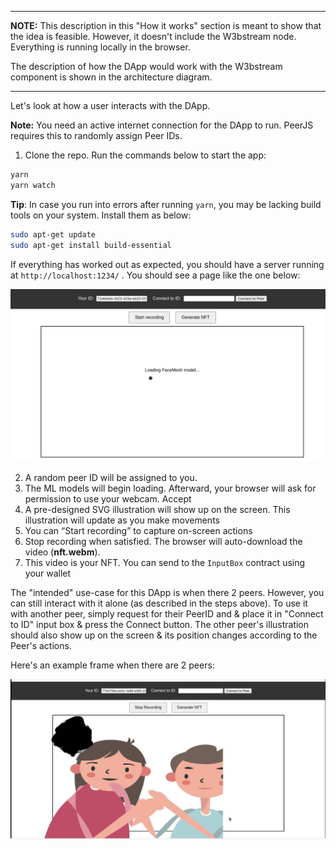 
-------------------
**NOTE:** This description in this "How it works" section is meant to show that the idea is feasible. However, it doesn't include the W3bstream node. Everything is running locally in the browser. 

The description of how the DApp would work with the W3bstream component is shown in the architecture diagram.

-----------

Let's look at how a user interacts with the DApp. 

**Note:** You need an active internet connection for the DApp to run. PeerJS requires this to randomly assign Peer IDs.

1. Clone the repo. Run the commands below to start the app: 
```sh
yarn 
yarn watch 
```

**Tip**: In case you run into errors after running `yarn`, you may be lacking build tools on your system. Install them as below:

```sh
sudo apt-get update
sudo apt-get install build-essential
```

If everything has worked out as expected, you should have a server running at `http://localhost:1234/` . You should see a page like the one below:  

![landing page](landing-page.png)

2. A random peer ID will be assigned to you. 
3. The ML models will begin loading. Afterward, your browser will ask for permission to use your webcam. Accept
4. A pre-designed SVG illustration will show up on the screen. This illustration will update as you make movements
5. You can “Start recording” to capture on-screen actions
6. Stop recording when satisfied. The browser will auto-download the video (**nft.webm**).
7. This video is your NFT. You can send to the `InputBox` contract using your wallet

The "intended" use-case for this DApp is when there 2 peers. However, you can still interact with it alone (as described in the steps above). To use it with another peer, simply request for their PeerID and & place it in "Connect to ID" input box & press the Connect button. The other peer's illustration should also show up on the screen & its position changes according to the Peer's actions. 

Here's an example frame when there are 2 peers:

![two peers image](two-peers.jpg)

